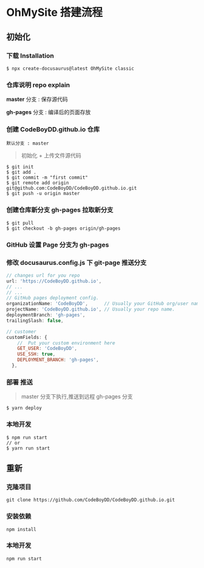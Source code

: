 # OhMySite 搭建流程

## 初始化

### 下载 Installation

```shell
$ npx create-docusaurus@latest OhMySite classic
```

### 仓库说明 repo explain

**master** 分支 : 保存源代码

**gh-pages** 分支 : 编译后的页面存放

### 创建 CodeBoyDD.github.io 仓库

`默认分支 : master`

>  初始化 + 上传文件源代码

```shell
$ git init
$ git add .
$ git commit -m "first commit"
$ git remote add origin git@github.com:CodeBoyDD/CodeBoyDD.github.io.git
$ git push -u origin master
```

### 创建仓库新分支 gh-pages 拉取新分支

```shell
$ git pull
$ git checkout -b gh-pages origin/gh-pages
```

### GitHub 设置 Page 分支为 gh-pages

### 修改 docusaurus.config.js 下 git-page 推送分支

```js
// changes url for you repo
url: 'https://CodeBoyDD.github.io',
// ...
// ...
// GitHub pages deployment config.
organizationName: 'CodeBoyDD',      // Usually your GitHub org/user name.
projectName: 'CodeBoyDD.github.io', // Usually your repo name.
deploymentBranch: 'gh-pages',
trailingSlash: false,

// customer
customFields: {
	//  Put your custom environment here
	GET_USER: 'CodeBoyDD',
	USE_SSH: true,
	DEPLOYMENT_BRANCH: 'gh-pages',
  },
```

### 部署 推送 

>  master 分支下执行,推送到远程 gh-pages 分支

```shell
$ yarn deploy
```

### 本地开发

```shell
$ npm run start
// or
$ yarn run start
```

## 重新

### 克隆项目
```shell
git clone https://github.com/CodeBoyDD/CodeBoyDD.github.io.git
```

### 安装依赖
```shell
npm install
```

### 本地开发
```shell
npm run start
```

